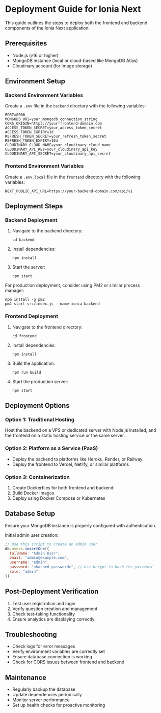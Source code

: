 # Deployment Guide for Ionia Next

This guide outlines the steps to deploy both the frontend and backend components of the Ionia Next application.

## Prerequisites

- Node.js (v16 or higher)
- MongoDB instance (local or cloud-based like MongoDB Atlas)
- Cloudinary account (for image storage)

## Environment Setup

### Backend Environment Variables

Create a `.env` file in the `backend` directory with the following variables:

```
PORT=8000
MONGODB_URI=your_mongodb_connection_string
CORS_ORIGIN=https://your-frontend-domain.com
ACCESS_TOKEN_SECRET=your_access_token_secret
ACCESS_TOKEN_EXPIRY=1d
REFRESH_TOKEN_SECRET=your_refresh_token_secret
REFRESH_TOKEN_EXPIRY=10d
CLOUDINARY_CLOUD_NAME=your_cloudinary_cloud_name
CLOUDINARY_API_KEY=your_cloudinary_api_key
CLOUDINARY_API_SECRET=your_cloudinary_api_secret
```

### Frontend Environment Variables

Create a `.env.local` file in the `frontend` directory with the following variables:

```
NEXT_PUBLIC_API_URL=https://your-backend-domain.com/api/v1
```

## Deployment Steps

### Backend Deployment

1. Navigate to the backend directory:
   ```
   cd backend
   ```

2. Install dependencies:
   ```
   npm install
   ```

3. Start the server:
   ```
   npm start
   ```

For production deployment, consider using PM2 or similar process manager:
```
npm install -g pm2
pm2 start src/index.js --name ionia-backend
```

### Frontend Deployment

1. Navigate to the frontend directory:
   ```
   cd frontend
   ```

2. Install dependencies:
   ```
   npm install
   ```

3. Build the application:
   ```
   npm run build
   ```

4. Start the production server:
   ```
   npm start
   ```

## Deployment Options

### Option 1: Traditional Hosting

Host the backend on a VPS or dedicated server with Node.js installed, and the frontend on a static hosting service or the same server.

### Option 2: Platform as a Service (PaaS)

- Deploy the backend to platforms like Heroku, Render, or Railway
- Deploy the frontend to Vercel, Netlify, or similar platforms

### Option 3: Containerization

1. Create Dockerfiles for both frontend and backend
2. Build Docker images
3. Deploy using Docker Compose or Kubernetes

## Database Setup

Ensure your MongoDB instance is properly configured with authentication.

Initial admin user creation:
```javascript
// Use this script to create an admin user
db.users.insertOne({
  fullName: "Admin User",
  email: "admin@example.com",
  username: "admin",
  password: "<hashed_password>", // Use bcrypt to hash the password
  role: "admin"
})
```

## Post-Deployment Verification

1. Test user registration and login
2. Verify question creation and management
3. Check test-taking functionality
4. Ensure analytics are displaying correctly

## Troubleshooting

- Check logs for error messages
- Verify environment variables are correctly set
- Ensure database connection is working
- Check for CORS issues between frontend and backend

## Maintenance

- Regularly backup the database
- Update dependencies periodically
- Monitor server performance
- Set up health checks for proactive monitoring 